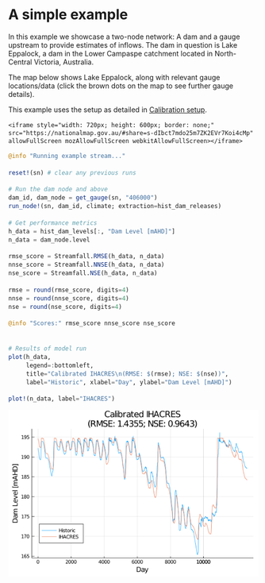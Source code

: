 # A simple example

In this example we showcase a two-node network: A dam and a gauge upstream to provide estimates of inflows.
The dam in question is Lake Eppalock, a dam in the Lower Campaspe catchment located in North-Central Victoria, Australia.

The map below shows Lake Eppalock, along with relevant gauge locations/data 
(click the brown dots on the map to see further gauge details).

This example uses the setup as detailed in [Calibration setup](@ref).

```@raw html
<iframe style="width: 720px; height: 600px; border: none;" src="https://nationalmap.gov.au/#share=s-dIbct7mdo25m7ZK2EVr7Koi4cMp" allowFullScreen mozAllowFullScreen webkitAllowFullScreen></iframe>
```


```julia
@info "Running example stream..."

reset!(sn) # clear any previous runs

# Run the dam node and above
dam_id, dam_node = get_gauge(sn, "406000")
run_node!(sn, dam_id, climate; extraction=hist_dam_releases)

# Get performance metrics
h_data = hist_dam_levels[:, "Dam Level [mAHD]"]
n_data = dam_node.level

rmse_score = Streamfall.RMSE(h_data, n_data)
nnse_score = Streamfall.NNSE(h_data, n_data)
nse_score = Streamfall.NSE(h_data, n_data)

rmse = round(rmse_score, digits=4)
nnse = round(nnse_score, digits=4)
nse = round(nse_score, digits=4)

@info "Scores:" rmse_score nnse_score nse_score


# Results of model run
plot(h_data,
     legend=:bottomleft,
     title="Calibrated IHACRES\n(RMSE: $(rmse); NSE: $(nse))",
     label="Historic", xlabel="Day", ylabel="Dam Level [mAHD]")

plot!(n_data, label="IHACRES")
```

![](assets/calibrated_example.png)
